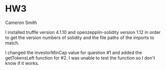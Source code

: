 # HW3

Cameron Smith


I installed truffle version 4.1.10 and openzepplin-solidity version 1.12 in order to get the version numbers of solidity 
and the file paths of the imports to match.

I changed the investorMinCap value for question #1 and added the getTokensLeft function for #2. I was unable to test the function so 
I don't know if it works.

